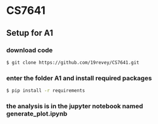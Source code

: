 # CS7641 

## Setup for A1


### download code
```bash
$ git clone https://github.com/19revey/CS7641.git 
```

### enter the folder A1 and install required packages
```bash
$ pip install -r requirements
```

### the analysis is in the jupyter notebook named generate_plot.ipynb
